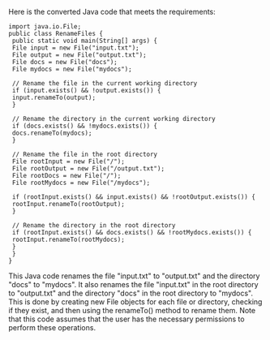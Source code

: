Here is the converted Java code that meets the requirements:
```
import java.io.File;
public class RenameFiles {
 public static void main(String[] args) {
 File input = new File("input.txt");
 File output = new File("output.txt");
 File docs = new File("docs");
 File mydocs = new File("mydocs");
 
 // Rename the file in the current working directory
 if (input.exists() && !output.exists()) {
 input.renameTo(output);
 }
 
 // Rename the directory in the current working directory
 if (docs.exists() && !mydocs.exists()) {
 docs.renameTo(mydocs);
 }
 
 // Rename the file in the root directory
 File rootInput = new File("/");
 File rootOutput = new File("/output.txt");
 File rootDocs = new File("/");
 File rootMydocs = new File("/mydocs");
 
 if (rootInput.exists() && input.exists() && !rootOutput.exists()) {
 rootInput.renameTo(rootOutput);
 }
 
 // Rename the directory in the root directory
 if (rootInput.exists() && docs.exists() && !rootMydocs.exists()) {
 rootInput.renameTo(rootMydocs);
 }
 }
}
```
This Java code renames the file "input.txt" to "output.txt" and the directory "docs" to "mydocs". It also renames the file "input.txt" in the root directory to "output.txt" and the directory "docs" in the root directory to "mydocs". This is done by creating new File objects for each file or directory, checking if they exist, and then using the renameTo() method to rename them. Note that this code assumes that the user has the necessary permissions to perform these operations.

